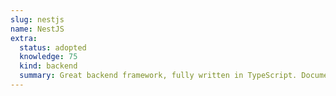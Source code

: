 ```yaml
---
slug: nestjs
name: NestJS
extra:
  status: adopted
  knowledge: 75
  kind: backend
  summary: Great backend framework, fully written in TypeScript. Documentation is full of cats, what else can I ask for? 🐱.
---
```


